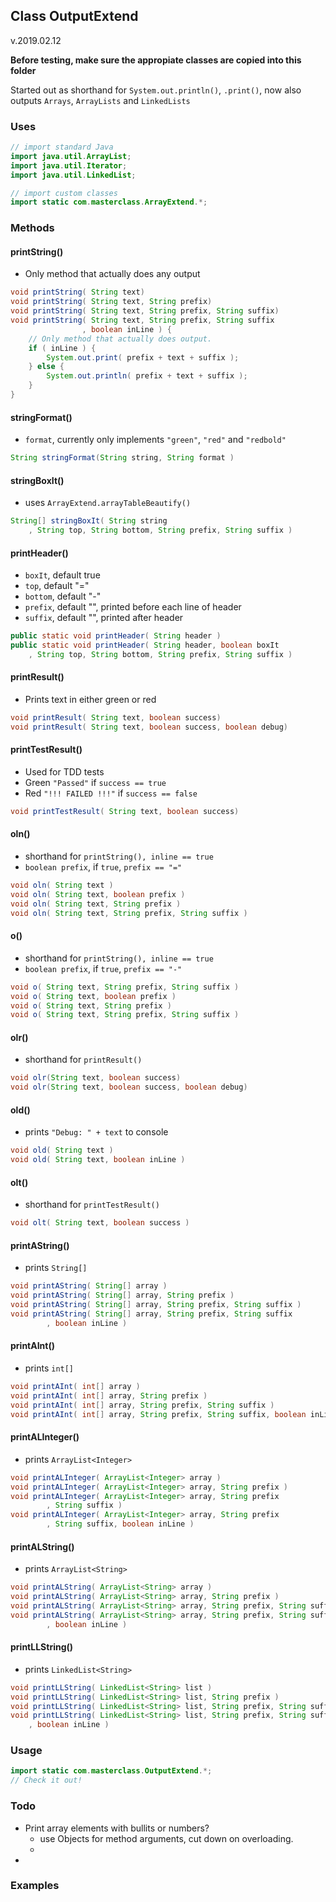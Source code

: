 ## Class OutputExtend

v.2019.02.12

**Before testing, make sure the appropiate classes are copied into this folder**

Started out as shorthand for `System.out.println()`, `.print()`, now also outputs `Arrays`, `ArrayLists` and `LinkedLists`



### Uses

```java
// import standard Java
import java.util.ArrayList;
import java.util.Iterator;
import java.util.LinkedList;

// import custom classes
import static com.masterclass.ArrayExtend.*;
```



### Methods

#### printString()

- Only method that actually does any output

```java
void printString( String text)
void printString( String text, String prefix)
void printString( String text, String prefix, String suffix)
void printString( String text, String prefix, String suffix
				, boolean inLine ) {
    // Only method that actually does output.
    if ( inLine ) {
        System.out.print( prefix + text + suffix );
    } else {
        System.out.println( prefix + text + suffix );
    }
}
```

#### stringFormat()

- `format`, currently only implements `"green"`, `"red"` and `"redbold"`

```java
String stringFormat(String string, String format )
```

#### stringBoxIt()

- uses `ArrayExtend.arrayTableBeautify()`

```java
String[] stringBoxIt( String string
    , String top, String bottom, String prefix, String suffix )
```

#### printHeader()

- `boxIt`, default true
- `top`, default "="
- `bottom`, default "-"
- `prefix`, default "", printed before each line of header
- `suffix`, default "", printed after header

```java
public static void printHeader( String header )
public static void printHeader( String header, boolean boxIt
    , String top, String bottom, String prefix, String suffix )
```

#### printResult()

- Prints text in either green or red

```java
void printResult( String text, boolean success)
void printResult( String text, boolean success, boolean debug)
```

#### printTestResult()

- Used for TDD tests
- Green `"Passed"` if `success == true`
- Red `"!!! FAILED !!!"` if `success == false`

```java
void printTestResult( String text, boolean success)
```

#### oln()

- shorthand for  `printString(), inline == true` 
- `boolean prefix`, if `true`, `prefix == "="`

```java
void oln( String text )
void oln( String text, boolean prefix )
void oln( String text, String prefix )
void oln( String text, String prefix, String suffix )
```

#### o()

* shorthand for `printString(), inline == true`
* `boolean prefix`, if `true`, `prefix == "-"`

```java
void o( String text, String prefix, String suffix )
void o( String text, boolean prefix )
void o( String text, String prefix )
void o( String text, String prefix, String suffix )
```

#### olr()

- shorthand for `printResult()`

```java
void olr(String text, boolean success)
void olr(String text, boolean success, boolean debug)
```

#### old()

- prints `"Debug: " + text` to console

```java
void old( String text )
void old( String text, boolean inLine )
```

#### olt()

- shorthand for `printTestResult()`

```java
void olt( String text, boolean success )
```

#### printAString()

- prints `String[]`

```java
void printAString( String[] array )
void printAString( String[] array, String prefix )
void printAString( String[] array, String prefix, String suffix )
void printAString( String[] array, String prefix, String suffix
		, boolean inLine )
```

#### printAInt()

- prints `int[]`

```java
void printAInt( int[] array )
void printAInt( int[] array, String prefix )
void printAInt( int[] array, String prefix, String suffix )
void printAInt( int[] array, String prefix, String suffix, boolean inLine )
```

#### printALInteger()

- prints `ArrayList<Integer>`

```java
void printALInteger( ArrayList<Integer> array )
void printALInteger( ArrayList<Integer> array, String prefix )
void printALInteger( ArrayList<Integer> array, String prefix
		, String suffix )
void printALInteger( ArrayList<Integer> array, String prefix
		, String suffix, boolean inLine )
```

#### printALString()

- prints `ArrayList<String>`

```java
void printALString( ArrayList<String> array )
void printALString( ArrayList<String> array, String prefix )
void printALString( ArrayList<String> array, String prefix, String suffix )
void printALString( ArrayList<String> array, String prefix, String suffix
		, boolean inLine )
```

#### printLLString()

- prints `LinkedList<String>`

```java
void printLLString( LinkedList<String> list )
void printLLString( LinkedList<String> list, String prefix )
void printLLString( LinkedList<String> list, String prefix, String suffix )
void printLLString( LinkedList<String> list, String prefix, String suffix
	, boolean inLine )
```



### Usage

```java
import static com.masterclass.OutputExtend.*;
// Check it out!
```



### Todo

* Print array elements with bullits or numbers?
  * use Objects for method arguments, cut down on overloading.
  * 
* 



### Examples

```java

```

